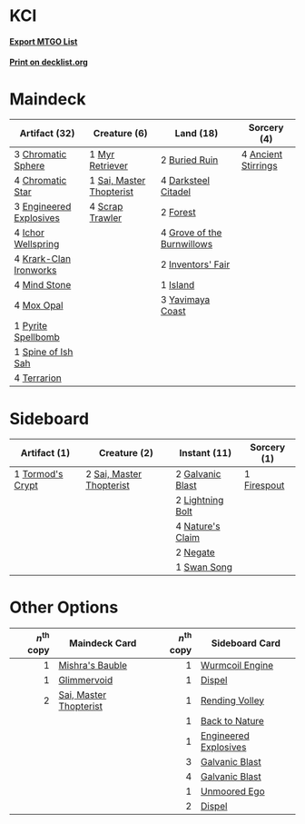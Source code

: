 # KCI

#### [Export MTGO List](../collection/KCI/KCI.txt)
#### [Print on decklist.org](http://decklist.org/?deckmain=4%09Ancient%20Stirrings%0A2%09Buried%20Ruin%0A3%09Chromatic%20Sphere%0A4%09Chromatic%20Star%0A4%09Darksteel%20Citadel%0A3%09Engineered%20Explosives%0A2%09Forest%0A4%09Grove%20of%20the%20Burnwillows%0A4%09Ichor%20Wellspring%0A2%09Inventors'%20Fair%0A1%09Island%0A4%09Krark-Clan%20Ironworks%0A4%09Mind%20Stone%0A4%09Mox%20Opal%0A1%09Myr%20Retriever%0A1%09Pyrite%20Spellbomb%0A1%09Sai,%20Master%20Thopterist%0A4%09Scrap%20Trawler%0A1%09Spine%20of%20Ish%20Sah%0A4%09Terrarion%0A3%09Yavimaya%20Coast&deckside=1%09Firespout%0A2%09Galvanic%20Blast%0A2%09Lightning%20Bolt%0A4%09Nature's%20Claim%0A2%09Negate%0A2%09Sai,%20Master%20Thopterist%0A1%09Swan%20Song%0A1%09Tormod's%20Crypt)
# Maindeck

|                                          Artifact (32)                                          |                                           Creature (6)                                            |                                              Land (18)                                              |                                         Sorcery (4)                                          |
|-------------------------------------------------------------------------------------------------|---------------------------------------------------------------------------------------------------|-----------------------------------------------------------------------------------------------------|----------------------------------------------------------------------------------------------|
|3 [Chromatic Sphere](http://gatherer.wizards.com/Pages/Card/Details.aspx?multiverseid=23230)     |1 [Myr Retriever](http://gatherer.wizards.com/Pages/Card/Details.aspx?multiverseid=389609)         |2 [Buried Ruin](http://gatherer.wizards.com/Pages/Card/Details.aspx?multiverseid=389453)             |4 [Ancient Stirrings](http://gatherer.wizards.com/Pages/Card/Details.aspx?multiverseid=442148)|
|4 [Chromatic Star](http://gatherer.wizards.com/Pages/Card/Details.aspx?multiverseid=135279)      |1 [Sai, Master Thopterist](http://gatherer.wizards.com/Pages/Card/Details.aspx?multiverseid=447205)|4 [Darksteel Citadel](http://gatherer.wizards.com/Pages/Card/Details.aspx?multiverseid=389479)       |                                                                                              |
|3 [Engineered Explosives](http://gatherer.wizards.com/Pages/Card/Details.aspx?multiverseid=50139)|4 [Scrap Trawler](http://gatherer.wizards.com/Pages/Card/Details.aspx?multiverseid=423842)         |2 [Forest](http://gatherer.wizards.com/Pages/Card/Details.aspx?multiverseid=439860)                  |                                                                                              |
|4 [Ichor Wellspring](http://gatherer.wizards.com/Pages/Card/Details.aspx?multiverseid=389551)    |                                                                                                   |4 [Grove of the Burnwillows](http://gatherer.wizards.com/Pages/Card/Details.aspx?multiverseid=130595)|                                                                                              |
|4 [Krark-Clan Ironworks](http://gatherer.wizards.com/Pages/Card/Details.aspx?multiverseid=51633) |                                                                                                   |2 [Inventors' Fair](http://gatherer.wizards.com/Pages/Card/Details.aspx?multiverseid=417820)         |                                                                                              |
|4 [Mind Stone](http://gatherer.wizards.com/Pages/Card/Details.aspx?multiverseid=135280)          |                                                                                                   |1 [Island](http://gatherer.wizards.com/Pages/Card/Details.aspx?multiverseid=439857)                  |                                                                                              |
|4 [Mox Opal](http://gatherer.wizards.com/Pages/Card/Details.aspx?multiverseid=397719)            |                                                                                                   |3 [Yavimaya Coast](http://gatherer.wizards.com/Pages/Card/Details.aspx?multiverseid=129810)          |                                                                                              |
|1 [Pyrite Spellbomb](http://gatherer.wizards.com/Pages/Card/Details.aspx?multiverseid=442796)    |                                                                                                   |                                                                                                     |                                                                                              |
|1 [Spine of Ish Sah](http://gatherer.wizards.com/Pages/Card/Details.aspx?multiverseid=376514)    |                                                                                                   |                                                                                                     |                                                                                              |
|4 [Terrarion](http://gatherer.wizards.com/Pages/Card/Details.aspx?multiverseid=414508)           |                                                                                                   |                                                                                                     |                                                                                              |


# Sideboard

|                                       Artifact (1)                                        |                                           Creature (2)                                            |                                       Instant (11)                                        |                                     Sorcery (1)                                      |
|-------------------------------------------------------------------------------------------|---------------------------------------------------------------------------------------------------|-------------------------------------------------------------------------------------------|--------------------------------------------------------------------------------------|
|1 [Tormod's Crypt](http://gatherer.wizards.com/Pages/Card/Details.aspx?multiverseid=389723)|2 [Sai, Master Thopterist](http://gatherer.wizards.com/Pages/Card/Details.aspx?multiverseid=447205)|2 [Galvanic Blast](http://gatherer.wizards.com/Pages/Card/Details.aspx?multiverseid=442781)|1 [Firespout](http://gatherer.wizards.com/Pages/Card/Details.aspx?multiverseid=247407)|
|                                                                                           |                                                                                                   |2 [Lightning Bolt](http://gatherer.wizards.com/Pages/Card/Details.aspx?multiverseid=806)   |                                                                                      |
|                                                                                           |                                                                                                   |4 [Nature's Claim](http://gatherer.wizards.com/Pages/Card/Details.aspx?multiverseid=382316)|                                                                                      |
|                                                                                           |                                                                                                   |2 [Negate](http://gatherer.wizards.com/Pages/Card/Details.aspx?multiverseid=423707)        |                                                                                      |
|                                                                                           |                                                                                                   |1 [Swan Song](http://gatherer.wizards.com/Pages/Card/Details.aspx?multiverseid=420715)     |                                                                                      |


# Other Options

|*n*<sup>th</sup> copy|                                          Maindeck Card                                          |*n*<sup>th</sup> copy|                                        Sideboard Card                                         |
|--------------------:|-------------------------------------------------------------------------------------------------|--------------------:|-----------------------------------------------------------------------------------------------|
|                    1|[Mishra's Bauble](http://gatherer.wizards.com/Pages/Card/Details.aspx?multiverseid=122122)       |                    1|[Wurmcoil Engine](http://gatherer.wizards.com/Pages/Card/Details.aspx?multiverseid=389756)     |
|                    1|[Glimmervoid](http://gatherer.wizards.com/Pages/Card/Details.aspx?multiverseid=370425)           |                    1|[Dispel](http://gatherer.wizards.com/Pages/Card/Details.aspx?multiverseid=401858)              |
|                    2|[Sai, Master Thopterist](http://gatherer.wizards.com/Pages/Card/Details.aspx?multiverseid=447205)|                    1|[Rending Volley](http://gatherer.wizards.com/Pages/Card/Details.aspx?multiverseid=394663)      |
|                     |                                                                                                 |                    1|[Back to Nature](http://gatherer.wizards.com/Pages/Card/Details.aspx?multiverseid=208284)      |
|                     |                                                                                                 |                    1|[Engineered Explosives](http://gatherer.wizards.com/Pages/Card/Details.aspx?multiverseid=50139)|
|                     |                                                                                                 |                    3|[Galvanic Blast](http://gatherer.wizards.com/Pages/Card/Details.aspx?multiverseid=442781)      |
|                     |                                                                                                 |                    4|[Galvanic Blast](http://gatherer.wizards.com/Pages/Card/Details.aspx?multiverseid=442781)      |
|                     |                                                                                                 |                    1|[Unmoored Ego](http://gatherer.wizards.com/Pages/Card/Details.aspx?multiverseid=452962)        |
|                     |                                                                                                 |                    2|[Dispel](http://gatherer.wizards.com/Pages/Card/Details.aspx?multiverseid=401858)              |

